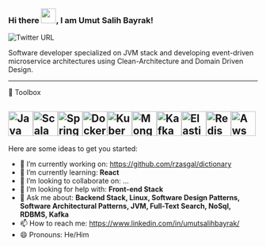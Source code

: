 ### Hi there <img src="https://raw.githubusercontent.com/MartinHeinz/MartinHeinz/master/wave.gif" width="30px">, I am Umut Salih Bayrak!
![Twitter URL](https://img.shields.io/twitter/url?style=social&url=https%3A%2F%2Ftwitter.com%2FRzasgal)

Software developer specialized on JVM stack and developing event-driven microservice architectures using Clean-Architecture and Domain Driven Design.

---
🧰 Toolbox

<img src="https://cdn.worldvectorlogo.com/logos/java-4.svg" alt="Java Logo" width="50" height="50"/><img src="[https://cdn.worldvectorlogo.com/logos/java-4.svg](https://cdn.worldvectorlogo.com/logos/scala-4.svg)" alt="Scala Logo" width="50" height="50"/><img src="https://cdn.worldvectorlogo.com/logos/spring-3.svg" alt="Spring Logo" width="50" height="50"/><img src="https://cdn.worldvectorlogo.com/logos/docker.svg" alt="Docker Logo" width="50" height="50"/><img src="https://cdn.worldvectorlogo.com/logos/kubernets.svg" alt="Kubernetes Logo" width="50" height="50"/><img src="https://cdn.worldvectorlogo.com/logos/mongodb-icon-1.svg" alt="Mongodb Logo" width="50" height="50"/><img src="https://cdn.worldvectorlogo.com/logos/kafka.svg" alt="Kafka Logo" width="50" height="50"/><img src="https://cdn.worldvectorlogo.com/logos/elasticsearch.svg" alt="Elasticsearch Logo" width="50" height="50"/><img src="https://cdn.worldvectorlogo.com/logos/redis.svg" alt="Redis Logo" width="50" height="50"/><img src="https://cdn.worldvectorlogo.com/logos/aws-2.svg" alt="Aws Logo" width="50" height="50"/>
---

Here are some ideas to get you started:

- 🔭 I’m currently working on: https://github.com/rzasgal/dictionary
- 🌱 I’m currently learning: <strong>React</strong>
- 👯 I’m looking to collaborate on: ...
- 🤔 I’m looking for help with: <strong>Front-end Stack</strong>
- 💬 Ask me about: <strong>Backend Stack, Linux, Software Design Patterns, Software Architectural Patterns, JVM, Full-Text Search, NoSql, RDBMS, Kafka</strong>
- 📫 How to reach me: https://www.linkedin.com/in/umutsalihbayrak/
- 😄 Pronouns: He/Him
